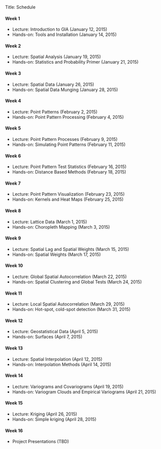 Title: Schedule


#### Week 1 

* Lecture: Introduction to GIA (January 12, 2015)
* Hands-on: Tools and Installation (January 14, 2015)

#### Week 2

* Lecture: Spatial Analysis (January 19, 2015)
* Hands-on: Statistics and Probability Primer (January 21, 2015)

#### Week 3

* Lecture: Spatial Data (January 26, 2015)
* Hands-on: Spatial Data Munging (January 28, 2015)

#### Week 4

* Lecture: Point Patterns (February  2, 2015)
* Hands-on: Point Pattern Processing (February 4, 2015)

#### Week 5

* Lecture: Point Pattern Processes (February  9, 2015)
* Hands-on: Simulating Point Patterns (February 11, 2015)

#### Week 6

* Lecture: Point Pattern Test Statistics (February  16, 2015)
* Hands-on: Distance Based Methods (February 18, 2015)

#### Week 7

* Lecture: Point Pattern Visualization (February  23, 2015)
* Hands-on: Kernels and Heat Maps (February 25, 2015)

#### Week 8

* Lecture: Lattice Data (March 1, 2015)
* Hands-on: Choropleth Mapping (March 3, 2015)

#### Week 9

* Lecture: Spatial Lag and Spatial Weights  (March 15, 2015)
* Hands-on:  Spatial Weights (March 17, 2015)

#### Week 10 

* Lecture: Global Spatial Autocorrelation   (March 22, 2015)
* Hands-on:  Spatial Clustering and Global Tests (March 24, 2015)

#### Week 11 

* Lecture: Local  Spatial Autocorrelation   (March 29, 2015)
* Hands-on:  Hot-spot, cold-spot detection  (March 31, 2015)

#### Week 12 

* Lecture: Geostatistical Data   (April 5, 2015)
* Hands-on:  Surfaces  (April 7, 2015)

#### Week 13

* Lecture: Spatial Interpolation   (April 12, 2015)
* Hands-on:  Interpolation Methods  (April 14, 2015)

#### Week 14

* Lecture: Variograms and Covariograms (April 19, 2015)
* Hands-on: Variogram Clouds and Empirical Variograms (April 21, 2015)

#### Week 15

* Lecture: Kriging (April 26, 2015)
* Hands-on: Simple kriging (April 28, 2015)

#### Week 16

* Project Presentations (TBD)

